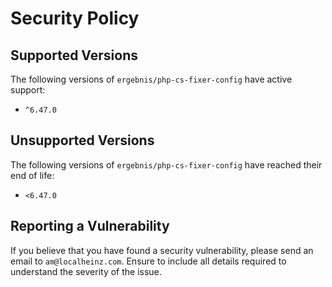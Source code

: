 # Security Policy

## Supported Versions

The following versions of `ergebnis/php-cs-fixer-config` have active support:

- `^6.47.0`

## Unsupported Versions

The following versions of `ergebnis/php-cs-fixer-config` have reached their end of life:

- `<6.47.0`

## Reporting a Vulnerability

If you believe that you have found a security vulnerability, please send an email to `am@localheinz.com`. Ensure to include all details required to understand the severity of the issue.
